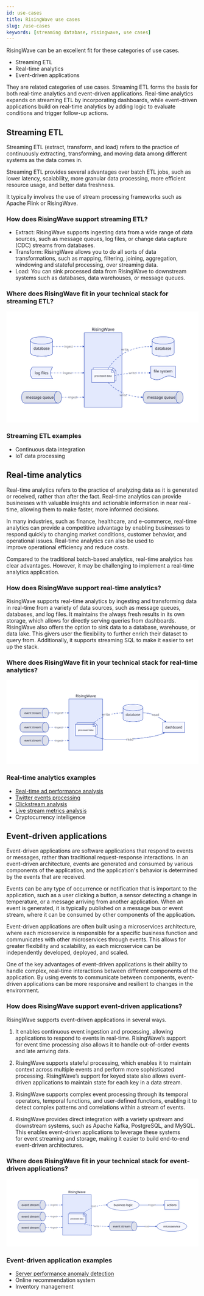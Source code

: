 ```yaml
---
id: use-cases
title: RisingWave use cases
slug: /use-cases
keywords: [streaming database, risingwave, use cases]
---
```


<head>
  <link rel="canonical" href="https://docs.risingwave.com/docs/current/use-cases/" />
</head>
RisingWave can be an excellent fit for these categories of use cases.

- Streaming ETL
- Real-time analytics
- Event-driven applications

They are related categories of use cases. Streaming ETL forms the basis for both real-time analytics and event-driven applications. Real-time analytics expands on streaming ETL by incorporating dashboards, while event-driven applications build on real-time analytics by adding logic to evaluate conditions and trigger follow-up actions.

## Streaming ETL

Streaming ETL (extract, transform, and load) refers to the practice of continuously extracting, transforming, and moving data among different systems as the data comes in.

Streaming ETL provides several advantages over batch ETL jobs, such as lower latency, scalability, more granular data processing, more efficient resource usage, and better data freshness.

It typically involves the use of stream processing frameworks such as Apache Flink or RisingWave.

### How does RisingWave support streaming ETL?

- Extract: RisingWave supports ingesting data from a wide range of data sources, such as message queues, log files, or change data capture (CDC) streams from databases.
- Transform: RisingWave allows you to do all sorts of data transformations, such as mapping, filtering, joining, aggregation, windowing and stateful processing, over streaming data.
- Load: You can sink processed data from RisingWave to downstream systems such as databases, data warehouses, or message queues.

### Where does RisingWave fit in your technical stack for streaming ETL?

![RisingWave in streaming ETL use cases](./images/use_case_etl.svg)

### Streaming ETL examples

- Continuous data integration
- IoT data processing

## Real-time analytics

Real-time analytics refers to the practice of analyzing data as it is generated or received, rather than after the fact. Real-time analytics can provide businesses with valuable insights and actionable information in near real-time, allowing them to make faster, more informed decisions.

In many industries, such as finance, healthcare, and e-commerce, real-time analytics can provide a competitive advantage by enabling businesses to respond quickly to changing market conditions, customer behavior, and operational issues. Real-time analytics can also be used to improve operational efficiency and reduce costs.

Compared to the traditional batch-based analytics, real-time analytics has clear advantages. However, it may be challenging to implement a real-time analytics application.

### How does RisingWave support real-time analytics?

RisingWave supports real-time analytics by ingesting and transforming data in real-time from a variety of data sources, such as message queues, databases, and log files. It maintains the always fresh results in its own storage, which allows for directly serving queries from dashboards. RisingWave also offers the option to sink data to a database, warehouse, or data lake. This givers user the flexibility to further enrich their dataset to query from. Additionally, it supports streaming SQL to make it easier to set up the stack.

### Where does RisingWave fit in your technical stack for real-time analytics?

![RisingWave in real-time analytics use cases](./images/use_case_analytics.svg)

### Real-time analytics examples

- [Real-time ad performance analysis](/tutorials/real-time-ad-performance-analysis.md)
- [Twitter events processing](/tutorials/fast-twitter-events-processing.md)
- [Clickstream analysis](/tutorials/clickstream-analysis.md)
- [Live stream metrics analysis](/tutorials/live-stream-metrics-analysis.md)
- Cryptocurrency intelligence

## Event-driven applications

Event-driven applications are software applications that respond to events or messages, rather than traditional request-response interactions. In an event-driven architecture, events are generated and consumed by various components of the application, and the application's behavior is determined by the events that are received.

Events can be any type of occurrence or notification that is important to the application, such as a user clicking a button, a sensor detecting a change in temperature, or a message arriving from another application. When an event is generated, it is typically published on a message bus or event stream, where it can be consumed by other components of the application.

Event-driven applications are often built using a microservices architecture, where each microservice is responsible for a specific business function and communicates with other microservices through events. This allows for greater flexibility and scalability, as each microservice can be independently developed, deployed, and scaled.

One of the key advantages of event-driven applications is their ability to handle complex, real-time interactions between different components of the application. By using events to communicate between components, event-driven applications can be more responsive and resilient to changes in the environment.

### How does RisingWave support event-driven applications?

RisingWave supports event-driven applications in several ways.

1. It enables continuous event ingestion and processing, allowing applications to respond to events in real-time. RisingWave’s support for event time processing also allows it to handle out-of-order events and late arriving data.

2. RisingWave supports stateful processing, which enables it to maintain context across multiple events and perform more sophisticated processing. RisingWave’s support for keyed state also allows event-driven applications to maintain state for each key in a data stream.

3. RisingWave supports complex event processing through its temporal operators, temporal functions, and user-defined functions, enabling it to detect complex patterns and correlations within a stream of events.

4. RisingWave provides direct integration with a variety upstream and downstream systems, such as Apache Kafka, PostgreSQL, and MySQL. This enables event-driven applications to leverage these systems for event streaming and storage, making it easier to build end-to-end event-driven architectures.

### Where does RisingWave fit in your technical stack for event-driven applications?

![RisingWave in event-driven applications](./images/use_case_event.svg)

### Event-driven application examples

- [Server performance anomaly detection](/tutorials/server-performance-anomaly-detection.md)
- Online recommendation system
- Inventory management
